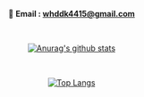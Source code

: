 
<div align=center>

📧 **Email : whddk4415@gmail.com**

<br>

[![Anurag's github stats](https://github-readme-stats.vercel.app/api?username=whddk4415&count_private=true)](https://github.com/anuraghazra/github-readme-stats)

<br>

[![Top Langs](https://github-readme-stats.vercel.app/api/top-langs/?username=whddk4415&layout=compact)](https://github.com/anuraghazra/github-readme-stats)

<br>

</div>
